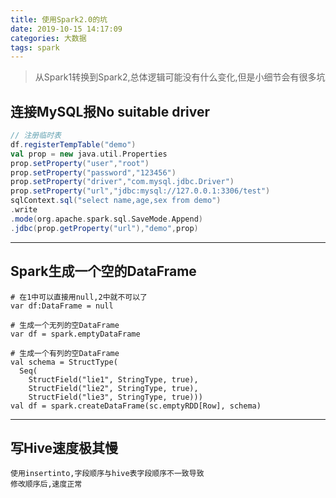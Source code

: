 ```yaml
---
title: 使用Spark2.0的坑
date: 2019-10-15 14:17:09
categories: 大数据
tags: spark
---
```


> 从Spark1转换到Spark2,总体逻辑可能没有什么变化,但是小细节会有很多坑

<!-- more -->

## 连接MySQL报No suitable driver
```scala
// 注册临时表
df.registerTempTable("demo")
val prop = new java.util.Properties
prop.setProperty("user","root")
prop.setProperty("password","123456")
prop.setProperty("driver","com.mysql.jdbc.Driver")
prop.setProperty("url","jdbc:mysql://127.0.0.1:3306/test")
sqlContext.sql("select name,age,sex from demo")
.write
.mode(org.apache.spark.sql.SaveMode.Append)
.jdbc(prop.getProperty("url"),"demo",prop) 
```

---

## Spark生成一个空的DataFrame
```
# 在1中可以直接用null,2中就不可以了
var df:DataFrame = null

# 生成一个无列的空DataFrame
var df = spark.emptyDataFrame

# 生成一个有列的空DataFrame
val schema = StructType(
  Seq(
    StructField("lie1", StringType, true),
    StructField("lie2", StringType, true),
    StructField("lie3", StringType, true)))
val df = spark.createDataFrame(sc.emptyRDD[Row], schema)
```

---

## 写Hive速度极其慢
```
使用insertinto,字段顺序与hive表字段顺序不一致导致
修改顺序后,速度正常
```